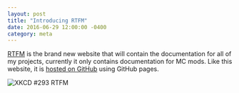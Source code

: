 ```yaml
---
layout: post
title: "Introducing RTFM"
date: 2016-06-29 12:00:00 -0400
category: meta
---
```


[RTFM](https://rtfm.shadowfacts.net/) is the brand new website that will contain the documentation for all of my projects, currently it only contains documentation for MC mods. Like this website, it is [hosted on GitHub](https://github.com/shadowfacts/RTFM) using GitHub pages.

![XKCD #293 RTFM](https://imgs.xkcd.com/comics/rtfm.png)